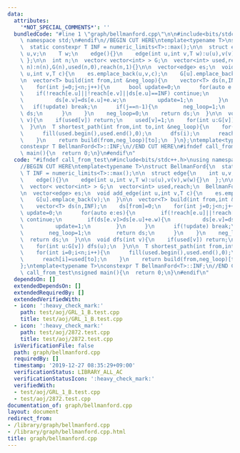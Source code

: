 ```yaml
---
data:
  attributes:
    '*NOT_SPECIAL_COMMENTS*': ''
  bundledCode: "#line 1 \"graph/bellmanford.cpp\"\n\n#include<bits/stdc++.h>\nusing\
    \ namespace std;\n#endif\n//BEGIN CUT HERE\ntemplate<typename T>\nstruct BellmanFord{\n\
    \  static constexpr T INF = numeric_limits<T>::max();\n\n  struct edge{\n    int\
    \ u,v;\n    T w;\n    edge(){}\n    edge(int u,int v,T w):u(u),v(v),w(w){}\n \
    \ };\n\n  int n;\n  vector< vector<int> > G;\n  vector<int> used,reach;\n  BellmanFord(int\
    \ n):n(n),G(n),used(n,0),reach(n,1){}\n\n  vector<edge> es;\n  void add_edge(int\
    \ u,int v,T c){\n    es.emplace_back(u,v,c);\n    G[u].emplace_back(v);\n  }\n\
    \n  vector<T> build(int from,int &neg_loop){\n    vector<T> ds(n,INF);\n    ds[from]=0;\n\
    \    for(int j=0;j<n;j++){\n      bool update=0;\n      for(auto e:es){\n    \
    \    if(!reach[e.u]||!reach[e.v]||ds[e.u]==INF) continue;\n        if(ds[e.v]>ds[e.u]+e.w){\n\
    \          ds[e.v]=ds[e.u]+e.w;\n          update=1;\n        }\n      }\n   \
    \   if(!update) break;\n      if(j==n-1){\n        neg_loop=1;\n        return\
    \ ds;\n      }\n    }\n    neg_loop=0;\n    return ds;\n  }\n\n  void dfs(int\
    \ v){\n    if(used[v]) return;\n    used[v]=1;\n    for(int u:G[v]) dfs(u);\n\
    \  }\n\n  T shortest_path(int from,int to,int &neg_loop){\n    for(int i=0;i<n;i++){\n\
    \      fill(used.begin(),used.end(),0);\n      dfs(i);\n      reach[i]=used[to];\n\
    \    }\n    return build(from,neg_loop)[to];\n  }\n};\ntemplate<typename T>\n\
    constexpr T BellmanFord<T>::INF;\n//END CUT HERE\n#ifndef call_from_test\nsigned\
    \ main(){\n  return 0;\n}\n#endif\n"
  code: "#ifndef call_from_test\n#include<bits/stdc++.h>\nusing namespace std;\n#endif\n\
    //BEGIN CUT HERE\ntemplate<typename T>\nstruct BellmanFord{\n  static constexpr\
    \ T INF = numeric_limits<T>::max();\n\n  struct edge{\n    int u,v;\n    T w;\n\
    \    edge(){}\n    edge(int u,int v,T w):u(u),v(v),w(w){}\n  };\n\n  int n;\n\
    \  vector< vector<int> > G;\n  vector<int> used,reach;\n  BellmanFord(int n):n(n),G(n),used(n,0),reach(n,1){}\n\
    \n  vector<edge> es;\n  void add_edge(int u,int v,T c){\n    es.emplace_back(u,v,c);\n\
    \    G[u].emplace_back(v);\n  }\n\n  vector<T> build(int from,int &neg_loop){\n\
    \    vector<T> ds(n,INF);\n    ds[from]=0;\n    for(int j=0;j<n;j++){\n      bool\
    \ update=0;\n      for(auto e:es){\n        if(!reach[e.u]||!reach[e.v]||ds[e.u]==INF)\
    \ continue;\n        if(ds[e.v]>ds[e.u]+e.w){\n          ds[e.v]=ds[e.u]+e.w;\n\
    \          update=1;\n        }\n      }\n      if(!update) break;\n      if(j==n-1){\n\
    \        neg_loop=1;\n        return ds;\n      }\n    }\n    neg_loop=0;\n  \
    \  return ds;\n  }\n\n  void dfs(int v){\n    if(used[v]) return;\n    used[v]=1;\n\
    \    for(int u:G[v]) dfs(u);\n  }\n\n  T shortest_path(int from,int to,int &neg_loop){\n\
    \    for(int i=0;i<n;i++){\n      fill(used.begin(),used.end(),0);\n      dfs(i);\n\
    \      reach[i]=used[to];\n    }\n    return build(from,neg_loop)[to];\n  }\n\
    };\ntemplate<typename T>\nconstexpr T BellmanFord<T>::INF;\n//END CUT HERE\n#ifndef\
    \ call_from_test\nsigned main(){\n  return 0;\n}\n#endif\n"
  dependsOn: []
  extendedDependsOn: []
  extendedRequiredBy: []
  extendedVerifiedWith:
  - icon: ':heavy_check_mark:'
    path: test/aoj/GRL_1_B.test.cpp
    title: test/aoj/GRL_1_B.test.cpp
  - icon: ':heavy_check_mark:'
    path: test/aoj/2872.test.cpp
    title: test/aoj/2872.test.cpp
  isVerificationFile: false
  path: graph/bellmanford.cpp
  requiredBy: []
  timestamp: '2019-12-27 08:35:29+09:00'
  verificationStatus: LIBRARY_ALL_AC
  verificationStatusIcon: ':heavy_check_mark:'
  verifiedWith:
  - test/aoj/GRL_1_B.test.cpp
  - test/aoj/2872.test.cpp
documentation_of: graph/bellmanford.cpp
layout: document
redirect_from:
- /library/graph/bellmanford.cpp
- /library/graph/bellmanford.cpp.html
title: graph/bellmanford.cpp
---
```

